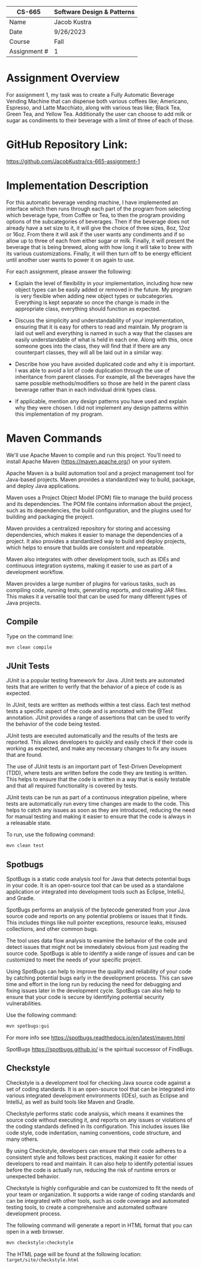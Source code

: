 
| CS-665       | Software Design & Patterns |
|--------------|----------------------------|
| Name         | Jacob Kustra               |
| Date         | 9/26/2023                  |
| Course       | Fall                       |
| Assignment # | 1                          |

# Assignment Overview
For assignment 1, my task was to create a Fully Automatic Beverage Vending Machine that
can dispense both various coffees like; Americano, Espresso, and Latte Macchiato, along 
with various teas like; Black Tea, Green Tea, and Yellow Tea. Additionally the user can 
choose to add milk or sugar as condiments to their beverage with a limit of three of each
of those.


# GitHub Repository Link:
https://github.com/JacobKustra/cs-665-assignment-1

# Implementation Description 
For this automatic beverage vending machine, I have implemented an interface which then runs 
through each part of the program from selecting which beverage type, from Coffee or Tea, to 
then the program providing options of the subcategories of beverages. Then if the beverage 
does not already have a set size to it, it will give the choice of three sizes, 8oz, 12oz or 
16oz. From there it will ask if the user wants any condiments and if so allow up to three of 
each from either sugar or milk. Finally, it will present the beverage that is being brewed, 
along with how long it will take to brew with its various customizations. Finally, it will 
then turn off to be energy efficient until another user wants to power it on again to use.

For each assignment, please answer the following:

- Explain the level of flexibility in your implementation, including how new object types can 
be easily added or removed in the future.
    My program is very flexible when adding new object types or subcategories. Everything is 
    kept separate so once the change is made in the appropriate class, everything should 
    function as expected.

- Discuss the simplicity and understandability of your implementation, ensuring that it is 
easy for others to read and maintain.
    My program is laid out well and everything is named in such a way that the classes are 
    easily understandable of what is held in each one. Along with this, once someone goes 
    into the class, they will find that if there are any counterpart classes, they will all 
    be laid out in a similar way.

- Describe how you have avoided duplicated code and why it is important.
    I was able to avoid a lot of code duplication through the use of inheritance from parent 
    classes. For example, all the beverages have the same possible methods/modifiers so those 
    are held in the parent class beverage rather than in each individual drink types class.

- If applicable, mention any design patterns you have used and explain why they were
chosen.
    I did not implement any design patterns within this implementation of my program.


# Maven Commands

We'll use Apache Maven to compile and run this project. You'll need to install Apache Maven (https://maven.apache.org/) on your system. 

Apache Maven is a build automation tool and a project management tool for Java-based projects. Maven provides a standardized way to build, package, and deploy Java applications.

Maven uses a Project Object Model (POM) file to manage the build process and its dependencies. The POM file contains information about the project, such as its dependencies, the build configuration, and the plugins used for building and packaging the project.

Maven provides a centralized repository for storing and accessing dependencies, which makes it easier to manage the dependencies of a project. It also provides a standardized way to build and deploy projects, which helps to ensure that builds are consistent and repeatable.

Maven also integrates with other development tools, such as IDEs and continuous integration systems, making it easier to use as part of a development workflow.

Maven provides a large number of plugins for various tasks, such as compiling code, running tests, generating reports, and creating JAR files. This makes it a versatile tool that can be used for many different types of Java projects.

## Compile
Type on the command line: 

```bash
mvn clean compile
```


## JUnit Tests
JUnit is a popular testing framework for Java. JUnit tests are automated tests that are written to verify that the behavior of a piece of code is as expected.

In JUnit, tests are written as methods within a test class. Each test method tests a specific aspect of the code and is annotated with the @Test annotation. JUnit provides a range of assertions that can be used to verify the behavior of the code being tested.

JUnit tests are executed automatically and the results of the tests are reported. This allows developers to quickly and easily check if their code is working as expected, and make any necessary changes to fix any issues that are found.

The use of JUnit tests is an important part of Test-Driven Development (TDD), where tests are written before the code they are testing is written. This helps to ensure that the code is written in a way that is easily testable and that all required functionality is covered by tests.

JUnit tests can be run as part of a continuous integration pipeline, where tests are automatically run every time changes are made to the code. This helps to catch any issues as soon as they are introduced, reducing the need for manual testing and making it easier to ensure that the code is always in a releasable state.

To run, use the following command:
```bash
mvn clean test
```


## Spotbugs 

SpotBugs is a static code analysis tool for Java that detects potential bugs in your code. It is an open-source tool that can be used as a standalone application or integrated into development tools such as Eclipse, IntelliJ, and Gradle.

SpotBugs performs an analysis of the bytecode generated from your Java source code and reports on any potential problems or issues that it finds. This includes things like null pointer exceptions, resource leaks, misused collections, and other common bugs.

The tool uses data flow analysis to examine the behavior of the code and detect issues that might not be immediately obvious from just reading the source code. SpotBugs is able to identify a wide range of issues and can be customized to meet the needs of your specific project.

Using SpotBugs can help to improve the quality and reliability of your code by catching potential bugs early in the development process. This can save time and effort in the long run by reducing the need for debugging and fixing issues later in the development cycle. SpotBugs can also help to ensure that your code is secure by identifying potential security vulnerabilities.

Use the following command:

```bash
mvn spotbugs:gui 
```

For more info see 
https://spotbugs.readthedocs.io/en/latest/maven.html

SpotBugs https://spotbugs.github.io/ is the spiritual successor of FindBugs.


## Checkstyle 

Checkstyle is a development tool for checking Java source code against a set of coding standards. It is an open-source tool that can be integrated into various integrated development environments (IDEs), such as Eclipse and IntelliJ, as well as build tools like Maven and Gradle.

Checkstyle performs static code analysis, which means it examines the source code without executing it, and reports on any issues or violations of the coding standards defined in its configuration. This includes issues like code style, code indentation, naming conventions, code structure, and many others.

By using Checkstyle, developers can ensure that their code adheres to a consistent style and follows best practices, making it easier for other developers to read and maintain. It can also help to identify potential issues before the code is actually run, reducing the risk of runtime errors or unexpected behavior.

Checkstyle is highly configurable and can be customized to fit the needs of your team or organization. It supports a wide range of coding standards and can be integrated with other tools, such as code coverage and automated testing tools, to create a comprehensive and automated software development process.

The following command will generate a report in HTML format that you can open in a web browser. 

```bash
mvn checkstyle:checkstyle
```

The HTML page will be found at the following location:
`target/site/checkstyle.html`




